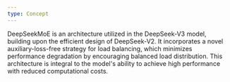 ```yaml
---
type: Concept
---
```


DeepSeekMoE is an architecture utilized in the DeepSeek-V3 model, building upon the efficient design of DeepSeek-V2. It incorporates a novel auxiliary-loss-free strategy for load balancing, which minimizes performance degradation by encouraging balanced load distribution. This architecture is integral to the model's ability to achieve high performance with reduced computational costs.